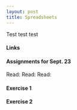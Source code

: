 ```yaml
---
layout: post
title: Spreadsheets
---
```


Test test test

#### Links

#### Assignments for Sept. 23

Read:
Read: 
Read: 

#### Exercise 1

#### Exercise 2